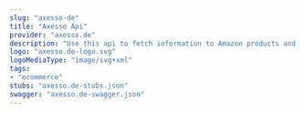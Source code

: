 ```yaml
---
slug: "axesso-de"
title: "Axesso Api"
provider: "axesso.de"
description: "Use this api to fetch information to Amazon products and more."
logo: "axesso.de-logo.svg"
logoMediaType: "image/svg+xml"
tags:
- "ecommerce"
stubs: "axesso.de-stubs.json"
swagger: "axesso.de-swagger.json"
---
```

